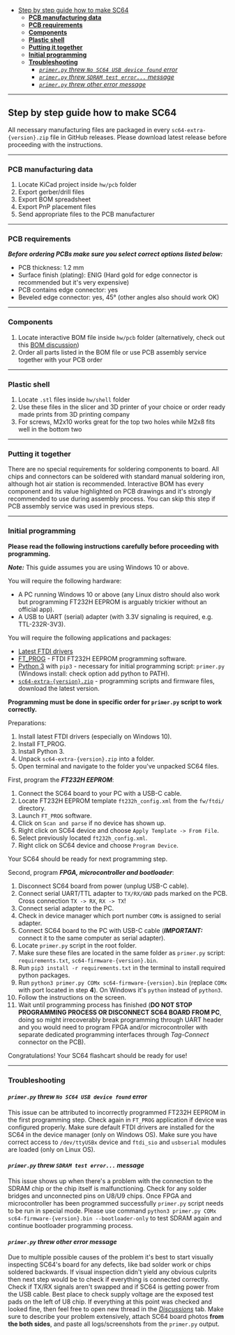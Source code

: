 - [Step by step guide how to make SC64](#step-by-step-guide-how-to-make-sc64)
  - [**PCB manufacturing data**](#pcb-manufacturing-data)
  - [**PCB requirements**](#pcb-requirements)
  - [**Components**](#components)
  - [**Plastic shell**](#plastic-shell)
  - [**Putting it together**](#putting-it-together)
  - [**Initial programming**](#initial-programming)
  - [**Troubleshooting**](#troubleshooting)
    - [*`primer.py` threw `No SC64 USB device found` error*](#primerpy-threw-no-sc64-usb-device-found-error)
    - [*`primer.py` threw `SDRAM test error...` message*](#primerpy-threw-sdram-test-error-message)
    - [*`primer.py` threw other error message*](#primerpy-threw-other-error-message)

---

## Step by step guide how to make SC64

All necessary manufacturing files are packaged in every `sc64-extra-{version}.zip` file in GitHub releases.
Please download latest release before proceeding with the instructions.

---

### **PCB manufacturing data**

   1. Locate KiCad project inside `hw/pcb` folder
   2. Export gerber/drill files
   3. Export BOM spreadsheet
   4. Export PnP placement files
   5. Send appropriate files to the PCB manufacturer

---

### **PCB requirements**

***Before ordering PCBs make sure you select correct options listed below:***

  - PCB thickness: 1.2 mm
  - Surface finish (plating): ENIG (Hard gold for edge connector is recommended but it's very expensive)
  - PCB contains edge connector: yes
  - Beveled edge connector: yes, 45° (other angles also should work OK)

---

### **Components**

  1. Locate interactive BOM file inside `hw/pcb` folder (alternatively, check out this [BOM discussion](https://github.com/Polprzewodnikowy/SummerCart64/discussions/27))
  2. Order all parts listed in the BOM file or use PCB assembly service together with your PCB order

---

### **Plastic shell**

  1. Locate `.stl` files inside `hw/shell` folder
  2. Use these files in the slicer and 3D printer of your choice or order ready made prints from 3D printing company
  3. For screws, M2x10 works great for the top two holes while M2x8 fits well in the bottom two

---

### **Putting it together**

There are no special requirements for soldering components to board.
All chips and connectors can be soldered with standard manual soldering iron, although hot air station is recommended.
Interactive BOM has every component and its value highlighted on PCB drawings and it's strongly recommended to use during assembly process.
You can skip this step if PCB assembly service was used in previous steps.

---

### **Initial programming**

**Please read the following instructions carefully before proceeding with programming.**

***Note:*** This guide assumes you are using Windows 10 or above.

You will require the following hardware:
 - A PC running Windows 10 or above (any Linux distro should also work but programming FT232H EEPROM is arguably trickier without an official app).
 - A USB to UART (serial) adapter (with 3.3V signaling is required, e.g. TTL-232R-3V3).

You will require the following applications and packages:
 - [Latest FTDI drivers](https://ftdichip.com/drivers/)
 - [FT_PROG](https://ftdichip.com/utilities/#ft_prog) - FTDI FT232H EEPROM programming software.
 - [Python 3](https://www.python.org/downloads/) with `pip3` - necessary for initial programming script: `primer.py` (Windows install: check option add python to PATH).
 - [`sc64-extra-{version}.zip`](https://github.com/Polprzewodnikowy/SummerCart64/releases) - programming scripts and firmware files, download the latest version.

**Programming must be done in specific order for `primer.py` script to work correctly.**

Preparations:
 1. Install latest FTDI drivers (especially on Windows 10).
 2. Install FT_PROG.
 3. Install Python 3.
 4. Unpack `sc64-extra-{version}.zip` into a folder.
 5. Open terminal and navigate to the folder you've unpacked SC64 files.

First, program the ***FT232H EEPROM***:
 1. Connect the SC64 board to your PC with a USB-C cable.
 2. Locate FT232H EEPROM template `ft232h_config.xml` from the `fw/ftdi/` directory.
 3. Launch `FT_PROG` software.
 4. Click on `Scan and parse` if no device has shown up.
 5. Right click on SC64 device and choose `Apply Template -> From File`.
 6. Select previously located `ft232h_config.xml`.
 7. Right click on SC64 device and choose `Program Device`.

Your SC64 should be ready for next programming step.

Second, program ***FPGA, microcontroller and bootloader***:
 1. Disconnect SC64 board from power (unplug USB-C cable).
 2. Connect serial UART/TTL adapter to `TX/RX/GND` pads marked on the PCB. Cross connection `TX -> RX`, `RX -> TX`!
 3. Connect serial adapter to the PC.
 4. Check in device manager which port number `COMx` is assigned to serial adapter.
 5. Connect SC64 board to the PC with USB-C cable (***IMPORTANT:*** connect it to the same computer as serial adapter).
 6. Locate `primer.py` script in the root folder.
 7. Make sure these files are located in the same folder as `primer.py` script: `requirements.txt`, `sc64-firmware-{version}.bin`.
 8. Run `pip3 install -r requirements.txt` in the terminal to install required python packages.
 9. Run `python3 primer.py COMx sc64-firmware-{version}.bin` (replace `COMx` with port located in step **4**). On Windows it's `python` instead of `python3`.
 10. Follow the instructions on the screen.
 11. Wait until programming process has finished (**DO NOT STOP PROGRAMMING PROCESS OR DISCONNECT SC64 BOARD FROM PC**, doing so might irrecoverably break programming through UART header and you would need to program FPGA and/or microcontroller with separate dedicated programming interfaces through *Tag-Connect* connector on the PCB).

Congratulations! Your SC64 flashcart should be ready for use!

---

### **Troubleshooting**

#### *`primer.py` threw `No SC64 USB device found` error*

This issue can be attributed to incorrectly programmed FT232H EEPROM in the first programming step.
Check again in `FT_PROG` application if device was configured properly.
Make sure default FTDI drivers are installed for the SC64 in the device manager (only on Windows OS).
Make sure you have correct access to `/dev/ttyUSBx` device and `ftdi_sio` and `usbserial` modules are loaded (only on Linux OS).

#### *`primer.py` threw `SDRAM test error...` message*

This issue shows up when there's a problem with the connection to the SDRAM chip or the chip itself is malfunctioning.
Check for any solder bridges and unconnected pins on U8/U9 chips.
Once FPGA and microcontroller has been programmed successfully `primer.py` script needs to be run in special mode.
Please use command `python3 primer.py COMx sc64-firmware-{version}.bin --bootloader-only` to test SDRAM again and continue bootloader programming process.

#### *`primer.py` threw other error message*
Due to multiple possible causes of the problem it's best to start visually inspecting SC64's board for any defects, like bad solder work or chips soldered backwards.
If visual inspection didn't yield any obvious culprits then next step would be to check if everything is connected correctly.
Check if TX/RX signals aren't swapped and if SC64 is getting power from the USB cable. Best place to check supply voltage are the exposed test pads on the left of U8 chip.
If everything at this point was checked and looked fine, then feel free to open new thread in the [*Discussions*](https://github.com/Polprzewodnikowy/SummerCart64/discussions) tab.
Make sure to describe your problem extensively, attach SC64 board photos **from the both sides**, and paste all logs/screenshots from the `primer.py` output.
